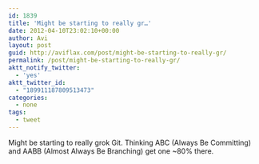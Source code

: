```yaml
---
id: 1839
title: 'Might be starting to really gr…'
date: 2012-04-10T23:02:10+00:00
author: Avi
layout: post
guid: http://aviflax.com/post/might-be-starting-to-really-gr/
permalink: /post/might-be-starting-to-really-gr/
aktt_notify_twitter:
  - 'yes'
aktt_twitter_id:
  - "189911187809513473"
categories:
  - none
tags:
  - tweet
---
```

Might be starting to really grok Git. Thinking ABC (Always Be Committing) and AABB (Almost Always Be Branching) get one ~80% there.